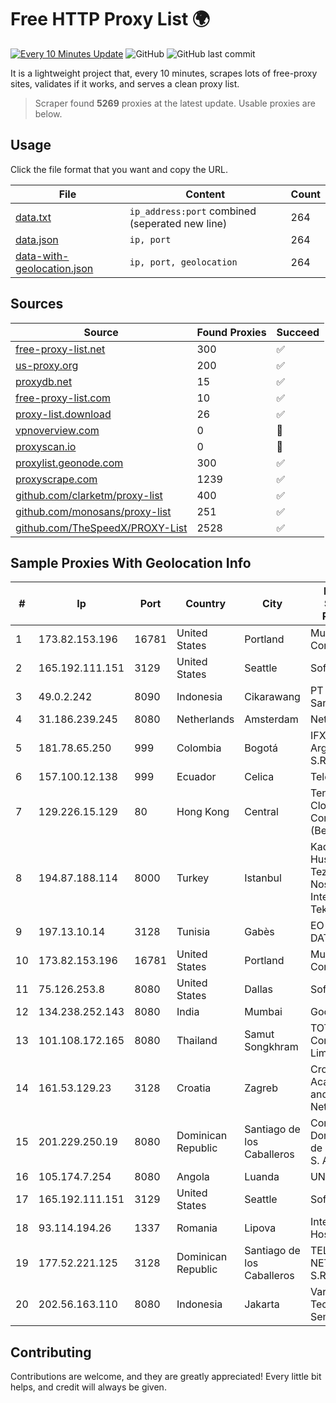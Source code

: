 
# Free HTTP Proxy List 🌍

[![Every 10 Minutes Update](https://github.com/mertguvencli/http-proxy-list/actions/workflows/main.yml/badge.svg?branch=main)](https://github.com/mertguvencli/http-proxy-list/actions/workflows/main.yml)
![GitHub](https://img.shields.io/github/license/mertguvencli/http-proxy-list)
![GitHub last commit](https://img.shields.io/github/last-commit/mertguvencli/http-proxy-list)

It is a lightweight project that, every 10 minutes, scrapes lots of free-proxy sites, validates if it works, and serves a clean proxy list.


> Scraper found **5269** proxies at the latest update. Usable proxies are below.

## Usage

Click the file format that you want and copy the URL.


|File|Content|Count|
|----|-------|-----|
|[data.txt](https://raw.githubusercontent.com/mertguvencli/http-proxy-list/main/proxy-list/data.txt)|`ip_address:port` combined (seperated new line)|264|
|[data.json](https://raw.githubusercontent.com/mertguvencli/http-proxy-list/main/proxy-list/data.json)|`ip, port`|264|
|[data-with-geolocation.json](https://raw.githubusercontent.com/mertguvencli/http-proxy-list/main/proxy-list/data-with-geolocation.json)|`ip, port, geolocation`|264|

## Sources

|Source|Found Proxies|Succeed|
|------|-------------|-------|
|[free-proxy-list.net](https://free-proxy-list.net)|300|✅|
|[us-proxy.org](https://www.us-proxy.org)|200|✅|
|[proxydb.net](http://proxydb.net)|15|✅|
|[free-proxy-list.com](https://free-proxy-list.com/?page=&port=&type%5B%5D=http&type%5B%5D=https&up_time=0&search=Search)|10|✅|
|[proxy-list.download](https://www.proxy-list.download/HTTP)|26|✅|
|[vpnoverview.com](https://vpnoverview.com/privacy/anonymous-browsing/free-proxy-servers)|0|🚫|
|[proxyscan.io](https://www.proxyscan.io)|0|🚫|
|[proxylist.geonode.com](https://proxylist.geonode.com/api/proxy-list?limit=300&page=1&sort_by=lastChecked&sort_type=desc&protocols=http,https)|300|✅|
|[proxyscrape.com](https://api.proxyscrape.com/v2/?request=displayproxies&protocol=http&timeout=10000&country=all&ssl=all&anonymity=all)|1239|✅|
|[github.com/clarketm/proxy-list](https://raw.githubusercontent.com/clarketm/proxy-list/master/proxy-list-raw.txt)|400|✅|
|[github.com/monosans/proxy-list](https://raw.githubusercontent.com/monosans/proxy-list/main/proxies/http.txt)|251|✅|
|[github.com/TheSpeedX/PROXY-List](https://raw.githubusercontent.com/TheSpeedX/PROXY-List/master/http.txt)|2528|✅|


## Sample Proxies With Geolocation Info

|#|Ip|Port|Country|City|Internet Service Provider|
|-|--|----|-------|----|-------------------------|
|1|173.82.153.196|16781|United States|Portland|Multacom Corporation|
|2|165.192.111.151|3129|United States|Seattle|SoftLayer|
|3|49.0.2.242|8090|Indonesia|Cikarawang|PT Usaha Adi Sanggoro|
|4|31.186.239.245|8080|Netherlands|Amsterdam|NetSkope Inc|
|5|181.78.65.250|999|Colombia|Bogotá|IFX Networks Argentina S.R.L|
|6|157.100.12.138|999|Ecuador|Celica|Telconet S.A|
|7|129.226.15.129|80|Hong Kong|Central|Tencent Cloud Computing (Beijing) Co|
|8|194.87.188.114|8000|Turkey|Istanbul|Kadir Huseyin Tezcan Nosspeed Internet Teknolojileri|
|9|197.13.10.14|3128|Tunisia|Gabès|EO DATACENTER|
|10|173.82.153.196|16781|United States|Portland|Multacom Corporation|
|11|75.126.253.8|8080|United States|Dallas|SoftLayer|
|12|134.238.252.143|8080|India|Mumbai|Google LLC|
|13|101.108.172.165|8080|Thailand|Samut Songkhram|TOT Public Company Limited|
|14|161.53.129.23|3128|Croatia|Zagreb|Croatian Academic and Research Network|
|15|201.229.250.19|8080|Dominican Republic|Santiago de los Caballeros|Compañía Dominicana de Teléfonos S. A.|
|16|105.174.7.254|8080|Angola|Luanda|UNITEL SA|
|17|165.192.111.151|3129|United States|Seattle|SoftLayer|
|18|93.114.194.26|1337|Romania|Lipova|Interkvm Host SRL|
|19|177.52.221.125|3128|Dominican Republic|Santiago de los Caballeros|TELERY NETWORKS, S.R.L|
|20|202.56.163.110|8080|Indonesia|Jakarta|Varnion Technology Semesta|



## Contributing

Contributions are welcome, and they are greatly appreciated! Every
little bit helps, and credit will always be given.

